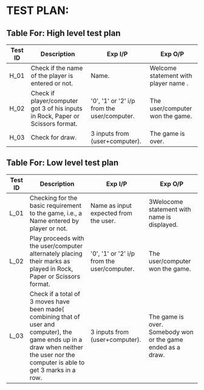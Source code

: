 # TEST PLAN:

## Table For: High level test plan

|Test ID | Description | Exp I/P | Exp O/P |
|--------|-------------|---------|---------|
|H_01    |  Check if the name of the player is entered or not.           |    Name.     |      Welcome statement with player name .   |
|H_02    |Check if player/computer got 3 of his inputs in Rock, Paper or Scissors format.             |   '0', '1' or '2' i/p from the user/computer.      |The user/computer won the game.|
|H_03    | Check for draw.            |   3 inputs from (user+computer).      |     The game is over.    |

## Table For: Low level test plan

|Test ID | Description | Exp I/P | Exp O/P |
|--------|-------------|---------|---------|
|L_01    | Checking for the basic requirement to the game, i.e., a Name entered by player or not.  |    Name as input expected from the user. |  3Welocome statement with name is displayed.  |
|L_02    |  Play proceeds with the user/computer alternately placing their marks as played in Rock, Paper or Scissors format. |   '0', '1' or '2' i/p from the user/computer.      |   The user/computer won the game.      |
|L_03    |   Check if a total of 3 moves have been made( combining that of user and computer), the game ends up in a draw when neither the user nor the computer is able to get 3 marks in a row.           |  3 inputs from (user+computer).       |                The game is over.       Somebody won or the game ended as a draw. |

